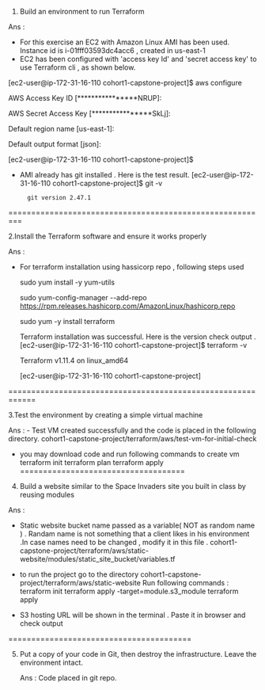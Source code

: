 1. Build an environment to run Terraform

Ans :

   - For this exercise an EC2 with Amazon Linux AMI has been used. Instance id is i-01fff03593dc4acc6 , created in us-east-1
   - EC2 has been configured with 'access key Id' and 'secret access key' to use Terraform cli , as shown below.
             
[ec2-user@ip-172-31-16-110 cohort1-capstone-project]$ aws configure

AWS Access Key ID [****************NRUP]:

AWS Secret Access Key [****************SkLj]:

Default region name [us-east-1]:

Default output format [json]:

[ec2-user@ip-172-31-16-110 cohort1-capstone-project]$


- AMI already has git installed . Here is the test result.
        [ec2-user@ip-172-31-16-110 cohort1-capstone-project]$ git -v

        git version 2.47.1
           
 
=========================================================


2.Install the Terraform software and ensure it works properly

Ans :
   - For terraform installation using hassicorp repo , following steps used

        sudo yum install -y yum-utils
     
        sudo yum-config-manager --add-repo https://rpm.releases.hashicorp.com/AmazonLinux/hashicorp.repo
     
        sudo yum -y install terraform
     

      Terraform installation was successful. Here is the version check output .
        [ec2-user@ip-172-31-16-110 cohort1-capstone-project]$ terraform -v
     
        Terraform v1.11.4 on linux_amd64
     
        [ec2-user@ip-172-31-16-110 cohort1-capstone-project]
     

============================================================

3.Test the environment by creating a simple virtual machine

Ans :
    - Test VM created successfully and the code is placed in the following directory.
           cohort1-capstone-project/terraform/aws/test-vm-for-initial-check

   - you may download code and run following commands to create vm
          terraform init
          terraform plan
          terraform apply
====================================
4. Build a website similar to the Space Invaders site you built in class by reusing modules

Ans :
 - Static website bucket name passed as a variable( NOT as random name ) . Randam name is not something that a client likes in his environment .In case names need to be changed , modify it in this file .
     cohort1-capstone-project/terraform/aws/static-website/modules/static_site_bucket/variables.tf

 - to run the project go to the directory
           cohort1-capstone-project/terraform/aws/static-website
        Run following commands :
           terraform init
           terraform apply -target=module.s3_module
           terraform apply

  - S3 hosting URL will be shown in the terminal . Paste it in browser and check output
  
========================================

5. Put a copy of your code in Git, then destroy the infrastructure. Leave the environment intact.

   Ans :
      Code placed in git repo.
   
